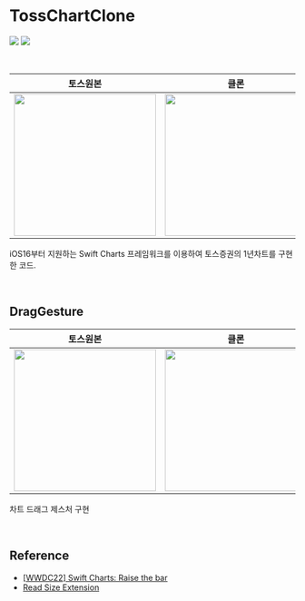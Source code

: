 # TossChartClone

<img src="https://img.shields.io/badge/Swift 5.7-f96e32?style=flat-square&logo=swift&logoColor=white"/> <img src="https://img.shields.io/badge/Xcode 14.0 beta 2-70a6e0?style=flat-square&logo=xcode&logoColor=white"/>

<br/>

|토스원본|클론|
|:---:|:---:|
|<img width="250" src="https://user-images.githubusercontent.com/75792767/176997846-492c5032-f4d1-40a4-b711-7befffc0e808.png">|<img width="250" src="https://user-images.githubusercontent.com/75792767/176997669-92f68318-f3b7-44de-aa79-5c3f8120d176.png">|

iOS16부터 지원하는 Swift Charts 프레임워크를 이용하여 토스증권의 1년차트를 구현한 코드.

<br/>

## DragGesture

|토스원본|클론|
|:---:|:---:|
|<img width="250" src="https://user-images.githubusercontent.com/75792767/176998033-fedbe479-3b62-4845-9818-187fdbf225aa.jpeg">|<img width="250" src="https://user-images.githubusercontent.com/75792767/176999034-1dec7c1b-5e74-4cae-a677-30673db6cff0.gif">|

차트 드래그 제스처 구현

<br/>

## Reference
- [[WWDC22] Swift Charts: Raise the bar](https://developer.apple.com/videos/play/wwdc2022/10137/)
- [Read Size Extension](https://www.fivestars.blog/articles/swiftui-share-layout-information/)
